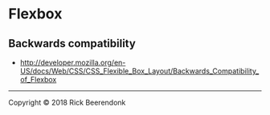 # Flexbox

## Backwards compatibility

* http://developer.mozilla.org/en-US/docs/Web/CSS/CSS_Flexible_Box_Layout/Backwards_Compatibility_of_Flexbox

---

Copyright © 2018 Rick Beerendonk